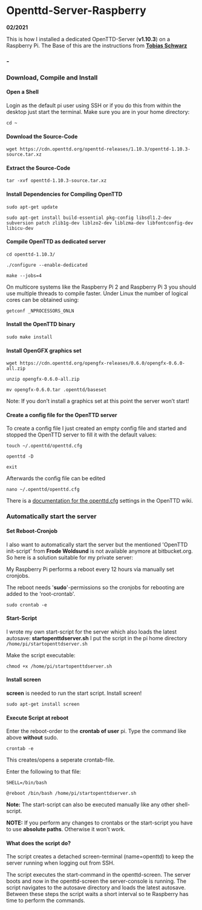# Openttd-Server-Raspberry

**02/2021**

This is how I installed a dedicated OpenTTD-Server (**v1.10.3**) on a Raspberry Pi.
The Base of this are the instructions from **[Tobias Schwarz](https://www.tobias-schwarz.com/en/posts/4/)**
### -
### Download, Compile and Install
#### Open a Shell

Login as the default pi user using SSH or if you do this from within the desktop just start the terminal. Make sure you are in your home directory:

```cd ~```

#### Download the Source-Code

```wget https://cdn.openttd.org/openttd-releases/1.10.3/openttd-1.10.3-source.tar.xz```

#### Extract the Source-Code

```tar -xvf openttd-1.10.3-source.tar.xz```

#### Install Dependencies for Compiling OpenTTD

```sudo apt-get update```

```sudo apt-get install build-essential pkg-config libsdl1.2-dev subversion patch zlib1g-dev liblzo2-dev liblzma-dev libfontconfig-dev libicu-dev```

#### Compile OpenTTD as dedicated server

```cd openttd-1.10.3/```

```./configure --enable-dedicated```

```make --jobs=4```

On multicore systems like the Raspberry Pi 2 and Raspberry Pi 3 you should use multiple threads to compile faster. Under Linux the number of logical cores can be obtained using:

```getconf _NPROCESSORS_ONLN```

#### Install the OpenTTD binary

```sudo make install```

#### Install OpenGFX graphics set

```wget https://cdn.openttd.org/opengfx-releases/0.6.0/opengfx-0.6.0-all.zip```

```unzip opengfx-0.6.0-all.zip```

```mv opengfx-0.6.0.tar .openttd/baseset```

Note: If you don’t install a graphics set at this point the server won’t start!

#### Create a config file for the OpenTTD server

To create a config file I just created an empty config file and started and stopped the OpenTTD server to fill it with the default values:

```touch ~/.openttd/openttd.cfg```

```openttd -D```

```exit```

Afterwards the config file can be edited

```nano ~/.openttd/openttd.cfg```

There is a [documentation for the openttd.cfg](https://wiki.openttd.org/en/Archive/Manual/Settings/Openttd.cfg) settings in the OpenTTD wiki.

### Automatically start the server
#### Set Reboot-Cronjob

I also want to automatically start the server but the mentioned 'OpenTTD init-script' from **Frode Woldsund** is not available anymore at bitbucket.org.
So here is a solution suitable for my private server:

My Raspberry Pi performs a reboot every 12 hours via manually set cronjobs.

The reboot needs '**sudo**'-permissions so the cronjobs for rebooting are added to the 'root-crontab'.

```sudo crontab -e```

#### Start-Script

I wrote my own start-script for the server which also loads the latest autosave: **startopenttdserver.sh**
I put the script in the pi home directory ```/home/pi/startopenttdserver.sh```

Make the script executable:

```chmod +x /home/pi/startopenttdserver.sh```

#### Install screen

**screen** is needed to run the start script. Install screen!

```sudo apt-get install screen```

#### Execute Script at reboot

Enter the reboot-order to the **crontab of user** pi. Type the command like above **without** sudo.

```crontab -e```

This creates/opens a seperate crontab-file.

Enter the following to that file:

```SHELL=/bin/bash```

```@reboot /bin/bash /home/pi/startopenttdserver.sh```

**Note:** The start-script can also be executed manually like any other shell-script.

**NOTE:** If you perform any changes to crontabs or the start-script you have to use **absolute paths**. Otherwise it won't work.

#### What does the script do?

The script creates a detached screen-terminal (name=openttd) to keep the server running when logging out from SSH.

The script executes the start-command in the openttd-screen.
The server boots and now in the openttd-screen the server-console is running.
The script navigates to the autosave directory and loads the latest autosave.
Between these steps the script waits a short interval so te Raspberry has time to perform the commands.

